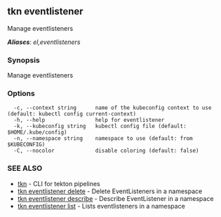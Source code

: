## tkn eventlistener

Manage eventlisteners

***Aliases**: el,eventlisteners*

### Synopsis

Manage eventlisteners

### Options

```
  -c, --context string      name of the kubeconfig context to use (default: kubectl config current-context)
  -h, --help                help for eventlistener
  -k, --kubeconfig string   kubectl config file (default: $HOME/.kube/config)
  -n, --namespace string    namespace to use (default: from $KUBECONFIG)
  -C, --nocolor             disable coloring (default: false)
```

### SEE ALSO

* [tkn](tkn.md)	 - CLI for tekton pipelines
* [tkn eventlistener delete](tkn_eventlistener_delete.md)	 - Delete EventListeners in a namespace
* [tkn eventlistener describe](tkn_eventlistener_describe.md)	 - Describe EventListener in a namespace
* [tkn eventlistener list](tkn_eventlistener_list.md)	 - Lists eventlisteners in a namespace

